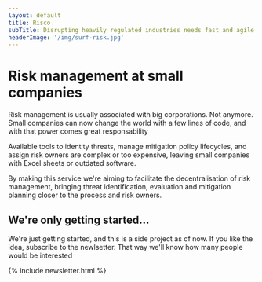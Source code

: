 ```yaml
---
layout: default
title: Risco
subTitle: Disrupting heavily regulated industries needs fast and agile risk management
headerImage: '/img/surf-risk.jpg'
---
```


# Risk management at small companies  

Risk management is usually associated with big corporations. Not anymore. Small
companies can now change the world with a few lines of code, and with that
power comes great responsability


Available tools to identity threats, manage mitigation policy lifecycles,
and assign risk owners are complex or too expensive, leaving small companies
with Excel sheets or outdated software.


By making this service we're aiming to facilitate the decentralisation of risk
management, bringing threat identification, evaluation and mitigation planning
closer to the process and risk owners.



## We're only getting started...

We're just getting started, and this is a side project as of now. If you
like the idea, subscribe to the newlsetter. That way we'll know how many
people would be interested

{% include newsletter.html %}
